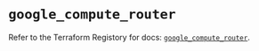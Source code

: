 # `google_compute_router`

Refer to the Terraform Registory for docs: [`google_compute_router`](https://registry.terraform.io/providers/hashicorp/google-beta/4.77.0/docs/resources/google_compute_router).
